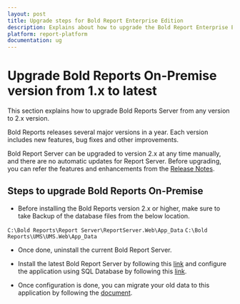 ```yaml
---
layout: post
title: Upgrade steps for Bold Report Enterprise Edition
description: Explains about how to upgrade the Bold Report Enterprise Edition version from 1.x to the latest versions.
platform: report-platform
documentation: ug
---
```


# Upgrade Bold Reports On-Premise version from 1.x to latest

This section explains how to upgrade Bold Reports Server from any version to 2.x version.

Bold Reports releases several major versions in a year. Each version includes new features, bug fixes and other improvements.

Bold Report Server can be upgraded to version 2.x at any time manually, and there are no automatic updates for Report Server. Before upgrading, you can refer the features and enhancements from the [Release Notes](https://www.boldreports.com/release-history/2-2#2-2-28).

## Steps to upgrade Bold Reports On-Premise

* Before installing the Bold Reports version 2.x or higher, make sure to take Backup of the database files from the below location.

`C:\Bold Reports\Report Server\ReportServer.Web\App_Data`
`C:\Bold Reports\UMS\UMS.Web\App_Data`

* Once done, uninstall the current Bold Report Server.

* Install the latest Bold Report Server by following this [link](/administrator-guide/installation-and-deployment/) and configure the application using SQL Database by following this [link](/administrator-guide/application-startup/).

* Once configuration is done, you can migrate your old data to this application by following the [document](/administrator-guide/upgrade/on-premises/upgrade-from-classic-platform/data-migration/).